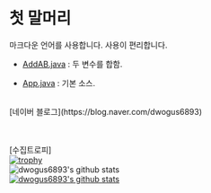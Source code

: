 # 첫 말머리
마크다운 언어를 사용합니다.
사용이 편리합니다. 
<br>
- [AddAB.java](https://github.com/dwogus6893/study_javas/blob/master/src/AddAB.java) : 두 변수를 합함.

- [App.java](https://github.com/dwogus6893/study_javas/blob/master/src/App.java) : 기본 소스.
<br>
[네이버 블로그](https://blog.naver.com/dwogus6893)<br><br><br>


[수집트로피]
<br>
[![trophy](https://github-profile-trophy.vercel.app/?username=dwogus6893&row=1)](https://github.com/ryo-ma/github-profile-trophy)
<br>
![dwogus6893's github stats](https://github-readme-stats.vercel.app/api?username=dwogus6893&show_icons=true)
<br>
[![dwogus6893's github stats](https://github-readme-stats.vercel.app/api/top-langs/?username=dwogus6893&show_icons=true&hide_border=true&title_color=004386&icon_color=004386&layout=compact)](https://github.com/dwogus6893)
